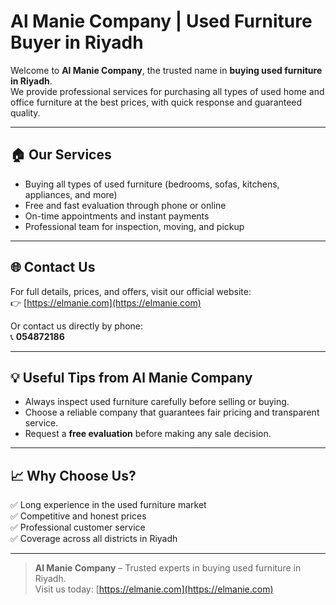 # Al Manie Company | Used Furniture Buyer in Riyadh

Welcome to **Al Manie Company**, the trusted name in **buying used furniture in Riyadh**.  
We provide professional services for purchasing all types of used home and office furniture at the best prices, with quick response and guaranteed quality.

---

## 🏠 Our Services

- Buying all types of used furniture (bedrooms, sofas, kitchens, appliances, and more)
- Free and fast evaluation through phone or online
- On-time appointments and instant payments
- Professional team for inspection, moving, and pickup

---

## 🌐 Contact Us

For full details, prices, and offers, visit our official website:  
👉 [https://elmanie.com](https://elmanie.com)

Or contact us directly by phone:  
📞 **054872186**

---

## 💡 Useful Tips from Al Manie Company

- Always inspect used furniture carefully before selling or buying.  
- Choose a reliable company that guarantees fair pricing and transparent service.  
- Request a **free evaluation** before making any sale decision.

---

## 📈 Why Choose Us?

✅ Long experience in the used furniture market  
✅ Competitive and honest prices  
✅ Professional customer service  
✅ Coverage across all districts in Riyadh  

---

> **Al Manie Company** – Trusted experts in buying used furniture in Riyadh.  
> Visit us today: [https://elmanie.com](https://elmanie.com)
